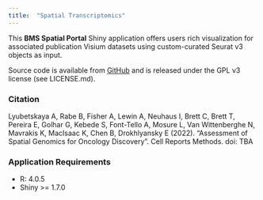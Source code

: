 ```yaml
---
title:  "Spatial Transcriptomics"
---
```



This **__BMS Spatial Portal__** Shiny application offers users rich visualization for associated publication Visium datasets using custom-curated Seurat v3 objects as input.

Source code is available from [GitHub](https://github.com/anvaly/SpatialPortal) and is released under the GPL v3 license (see LICENSE.md).

### Citation

Lyubetskaya A, Rabe B, Fisher A, Lewin A, Neuhaus I, Brett C, Brett T, Pereira E, Golhar G, Kebede S, Font-Tello A, Mosure L, Van Wittenberghe N, Mavrakis K, MacIsaac K, Chen B, Drokhlyansky E (2022). “Assessment of Spatial Genomics for Oncology Discovery”. Cell Reports Methods. doi: TBA


### Application Requirements

- R: 4.0.5
- Shiny >= 1.7.0
